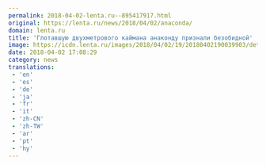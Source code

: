 ```yaml
---
permalink: 2018-04-02-lenta.ru--895417917.html
original: https://lenta.ru/news/2018/04/02/anaconda/
domain: lenta.ru
title: 'Глотавшую двухметрового каймана анаконду признали безобидной'
image: https://icdn.lenta.ru/images/2018/04/02/19/20180402190039903/detail_6ad8bb99e2399e18662467384a3c367e.jpg
date: 2018-04-02 17:08:29
category: news
translations: 
 - 'en'
 - 'es'
 - 'de'
 - 'ja'
 - 'fr'
 - 'it'
 - 'zh-CN'
 - 'zh-TW'
 - 'ar'
 - 'pt'
 - 'hy'
---
```


